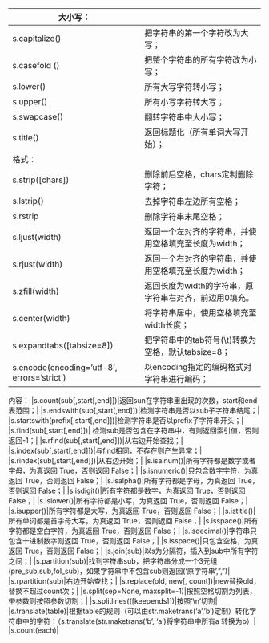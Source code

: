 |大小写：| |
|---|---|
|s.capitalize()|把字符串的第一个字符改为大写；|
|s.casefold	()|把整个字符串的所有字符改为小写；|
|s.lower()|所有大写字符转小写；|
|s.upper()|所有小写字符转大写；|
|s.swapcase()|翻转字符串中大小写；|
|s.title()|返回标题化（所有单词大写开始）；|
|格式：||
|s.strip([chars])|删除前后空格，chars定制删除字符；|
|s.lstrip()|去掉字符串左边所有空格；|
|s.rstrip|删除字符串末尾空格；|
|s.ljust(width)|返回一个左对齐的字符串，并使用空格填充至长度为width；|
|s.rjust(width)|返回一个右对齐的字符串，并使用空格填充至长度为width；|
|s.zfill(width)|返回长度为width的字符串，原字符串右对齐，前边用0填充。|
|s.center(width)|将字符串居中，使用空格填充至width长度；|
|s.expandtabs([tabsize=8])|把字符串中的tab符号(\t)转换为空格，默认tabsize=8；|
|s.encode(encoding=’utf-8’, errors=’strict’)|以encoding指定的编码格式对字符串进行编码；|
内容：
|s.count(sub[,start[,end]])|返回sun在字符串里出现的次数，start和end表范围；|
|s.endswith(sub[,start[,end]])|检测字符串是否以sub子字符串结尾；|
|s.startswith(prefix[,start[,end]])|检测字符串是否以prefix子字符串开头；|
|s.find(sub[,start[,end]])|	检测sub是否包含在字符串中，有则返回索引值，否则返回-1；|
|s.rfind(sub[,start[,end]])|从右边开始查找；|
|s.index(sub[,start[,end]])|与find相同，不存在则产生异常；|
|s.rindex(sub[,start[,end]])|从右边开始；|
|s.isalnum()|所有字符都是数字或者字母，为真返回 True，否则返回 False；|
|s.isnumeric()|只包含数字字符，为真返回 True，否则返回 False；|
|s.isalpha()|所有字符都是字母，为真返回 True，否则返回 False；|
|s.isdigit()|所有字符都是数字，为真返回 True，否则返回 False；|
|s.islower()|所有字符都是小写，为真返回 True，否则返回 False；|
|s.isupper()|所有字符都是大写，为真返回 True，否则返回 False；|
|s.istitle()|所有单词都是首字母大写，为真返回 True，否则返回 False；|
|s.isspace()|所有字符都是空白字符，为真返回 True，否则返回 False；|
|s.isdecimal()|字符串只包含十进制数字则返回 True，否则返回 False；|
|s.isspace()|只包含空格，为真返回 True，否则返回 False；|
|s.join(sub)|以s为分隔符，插入到sub中所有字符之间；|
|s.partition(sub)|找到字符串sub，把字符串分成一个3元组(pre_sub,sub,fol_sub)，如果字符串中不包含sub则返回(‘原字符串’,”,”)|
|s.rpartition(sub)|右边开始查找；|
|s.replace(old, new[, count])|new替换old，替换不超过count次；|
|s.split(sep=None, maxsplit=-1)|按照空格切割为列表，带参数则按照参数切割；|
|s.splitlines(([keepends]])|按照’\n’切割|
|s.translate(table)|根据table的规则（可以由str.maketrans(‘a’,’b’)定制）转化字符串中的字符：（s.translate(str.maketrans(‘b’, ‘a’)将字符串中所有a 转换为b）|
|s.count(each)|